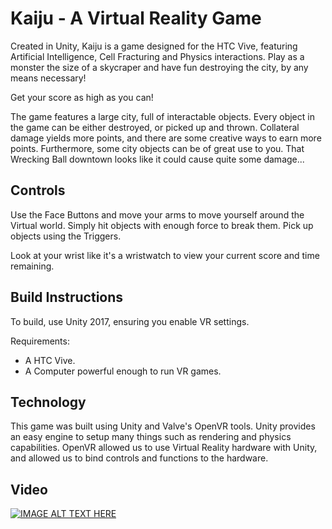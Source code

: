 # Kaiju - A Virtual Reality Game
Created in Unity, Kaiju is a game designed for the HTC Vive, featuring Artificial Intelligence, Cell Fracturing and Physics interactions. Play as a monster the size of a skycraper and have fun destroying the city, by any means necessary! 

Get your score as high as you can!

The game features a large city, full of interactable objects. Every object in the game can be either destroyed, or picked up and thrown. Collateral damage yields more points, and there are some creative ways to earn more points. Furthermore, some city objects can be of great use to you. That Wrecking Ball downtown looks like it could cause quite some damage...

## Controls

Use the Face Buttons and move your arms to move yourself around the Virtual world.
Simply hit objects with enough force to break them.
Pick up objects using the Triggers.

Look at your wrist like it's a wristwatch to view your current score and time remaining.

## Build Instructions

To build, use Unity 2017, ensuring you enable VR settings.

Requirements:
- A HTC Vive.
- A Computer powerful enough to run VR games.

## Technology

This game was built using Unity and Valve's OpenVR tools. 
Unity provides an easy engine to setup many things such as rendering and physics capabilities.
OpenVR allowed us to use Virtual Reality hardware with Unity, and allowed us to bind controls and functions to the hardware.

## Video


[![IMAGE ALT TEXT HERE](https://img.youtube.com/vi/xXvTuEVxBrM/0.jpg)](https://www.youtube.com/watch?v=xXvTuEVxBrM)

